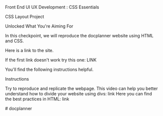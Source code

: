 Front End UI UX Development : CSS Essentials

CSS Layout Project

Unlocked
What You're Aiming For

In this checkpoint, we will reproduce the docplanner website using HTML and CSS.

Here is a link to the site.

If the first link doesn't work try this one: LINK

You'll find the following instructions helpful.


Instructions

Try to reproduce and replicate the webpage.
This video can help you better understand how to divide your website using divs: link
Here you can find the best practices in HTML: link

#   d o c p l a n n e r  
 